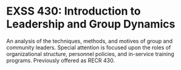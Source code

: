 # EXSS 430: Introduction to Leadership and Group Dynamics

An analysis of the techniques, methods, and motives of group and community leaders. Special attention is focused upon the roles of organizational structure, personnel policies, and in-service training programs. Previously offered as RECR 430.